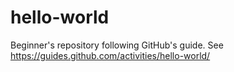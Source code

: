 # hello-world
Beginner's repository following GitHub's guide.
See https://guides.github.com/activities/hello-world/

